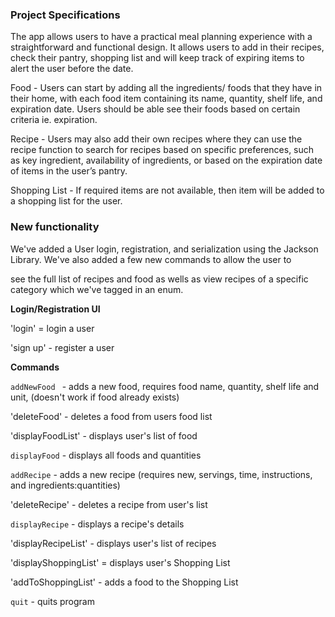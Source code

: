 ### **Project Specifications**
The app allows users to have a practical meal planning experience with a straightforward and functional design. It allows users to add in their recipes, check their pantry, shopping list and will keep track of expiring items to alert the user before the date.

Food - Users can start by adding all the ingredients/ foods that they have in their home, with each food item containing its name, quantity, shelf life, and expiration date. Users should be able see their foods based on certain criteria ie. expiration.

Recipe - Users may also add their own recipes where they can use the recipe function to search for recipes based on specific preferences, such as key ingredient, availability of ingredients, or based on the expiration date of items in the user’s pantry.

Shopping List - If required items are not available, then item will be added to a shopping list for the user.

### New functionality

We've added a User login, registration, and serialization using the Jackson Library. We've also added a few new commands to allow the user to

see the full list of recipes and food as wells as view recipes of a specific category which we've tagged in an enum.

**Login/Registration UI**

'login' = login a user

'sign up' - register a user

**Commands**

`addNewFood ` - adds a new food, requires food name, quantity, shelf life and unit, (doesn't work if food already exists)

'deleteFood' - deletes a food from users food list

'displayFoodList' - displays user's list of food

`displayFood` - displays all foods and quantities

`addRecipe` - adds a new recipe (requires new, servings, time, instructions, and ingredients:quantities)

'deleteRecipe' - deletes a recipe from user's list

`displayRecipe` - displays a recipe's details

'displayRecipeList' - displays user's list of recipes

'displayShoppingList' = displays user's Shopping List

'addToShoppingList' - adds a food to the Shopping List

`quit` - quits program